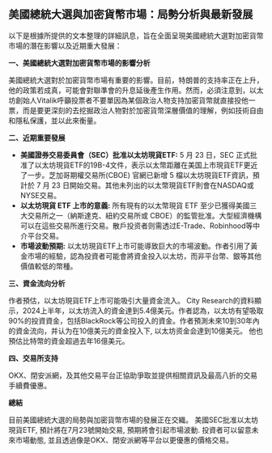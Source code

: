 ## 美國總統大選與加密貨幣市場：局勢分析與最新發展

以下是根據所提供的文本整理的詳細訊息，旨在全面呈現美國總統大選對加密貨幣市場的潛在影響以及近期重大發展：

**一、美國總統大選對加密貨幣市場的影響分析**

美國總統大選對於加密貨幣市場有重要的影響。目前，特朗普的支持率正在上升，他的政策若成真，可能會對聯準會的升息延後產生作用。然而，必須注意到，以太坊創始人Vitalik呼籲投票者不要單因為某個政治人物支持加密貨幣就直接投他一票，而是要更深刻的去挖掘政治人物對於加密貨幣深層價值的理解，例如技術自由和隱私保護，並以此來衡量。

**二、近期重要發展**

*   **美國證券交易委員會（SEC）批准以太坊現貨ETF:** 5 月 23 日，SEC 正式批准了以太坊現貨ETF的19B-4文件，表示以太幣距離在美国上市現貨ETF更近了一步。芝加哥期權交易所(CBOE) 官網已新增 5 檔以太坊現貨ETF資訊，預計於 7 月 23 日開始交易。其他未列出的以太幣現貨ETF則會在NASDAQ或 NYSE交易。
*   **以太坊現貨 ETF 上市的意義:** 所有現有的以太幣現貨 ETF 至少已獲得美國三大交易所之一（納斯達克、紐約交易所或 CBOE）的監管批准。大型經濟機構可以在這些交易所進行交易。散戶投资者则需透过E-Trade、Robinhood等中介平台交易。
*   **市場波動預期:** 以太坊現貨ETF上市可能導致巨大的市場波動。作者引用了黃金市場的經驗，認為投資者可能會將資金投入以太坊，而非平台幣、銀等其他價值較低的幣種。

**三、資金流向分析**

作者預估，以太坊現貨ETF上市可能吸引大量資金流入。 City Research的資料顯示，2024上半年，以太坊流入的資金達到5.4億美元。作者認為，以太坊有望吸取90%的投資資金，包括BlackRock等公司投入的資金。作者預測未來10到30年內的資金流向，并认为在10億美元的資金投入下, 以太坊资金会達到10億美元。 他也預估比特幣的資金超過去年16億美元。

**四、交易所支持**

OKX、閉安派網，及其他交易平台正協助爭取並提供相關資訊及最高八折的交易手續費優惠。

**總結**

目前美國總統大選的局勢與加密貨幣市場的發展正在交織。 美國SEC批准以太坊現貨ETF, 預計將在7月23號開始交易, 預期將會引起市場波動. 投資者可以留意未來市場動態, 並且透過像是OKX、閉安派網等平台以更優惠的價格交易。